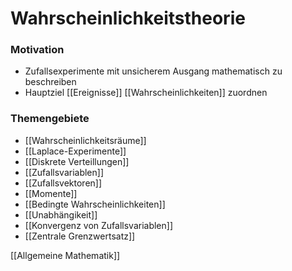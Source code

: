 # Wahrscheinlichkeitstheorie
### Motivation
+ Zufallsexperimente mit unsicherem Ausgang mathematisch zu beschreiben
+ Hauptziel [[Ereignisse]] [[Wahrscheinlichkeiten]] zuordnen

### Themengebiete
+ [[Wahrscheinlichkeitsräume]]
+ [[Laplace-Experimente]]
+ [[Diskrete Verteillungen]]
+ [[Zufallsvariablen]]
+ [[Zufallsvektoren]]
+ [[Momente]]
+ [[Bedingte Wahrscheinlichkeiten]]
+ [[Unabhängikeit]]
+ [[Konvergenz von Zufallsvariablen]]
+ [[Zentrale Grenzwertsatz]]


[[Allgemeine Mathematik]]